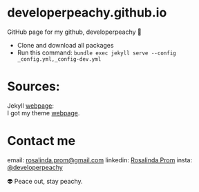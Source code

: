 # developerpeachy.github.io
GitHub page for my github, developerpeachy :peach: 

- Clone and download all packages
- Run this command: `bundle exec jekyll serve --config _config.yml,_config-dev.yml`

# Sources:

Jekyll [webpage](https://jekyllrb.com/):  
I got my theme [webpage]("https://github.com/sergiokopplin/indigo").


# Contact me
email: rosalinda.prom@gmail.com
linkedin: [Rosalinda Prom](http://www.linkedin.com/in/rosalinda-prom-15508a85?trk=nav_responsive_tab_profile_pic)
insta: [@developerpeachy](https:ww.instagram.com/developerpeachy/)

:alien: Peace out, stay peachy. 

    
    

